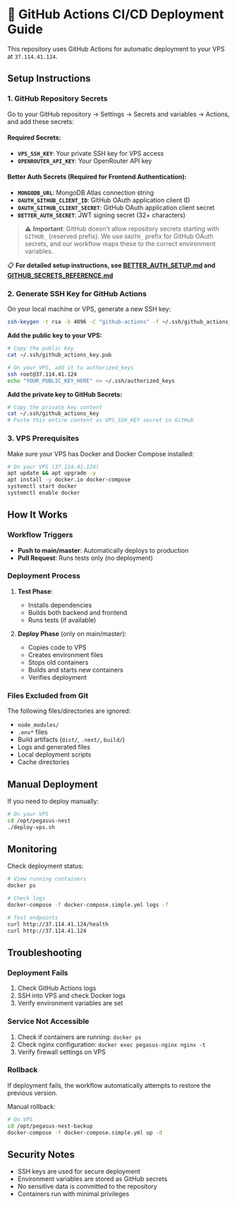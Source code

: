 # 🚀 GitHub Actions CI/CD Deployment Guide

This repository uses GitHub Actions for automatic deployment to your VPS at `37.114.41.124`.

## Setup Instructions

### 1. GitHub Repository Secrets

Go to your GitHub repository → Settings → Secrets and variables → Actions, and add these secrets:

#### Required Secrets:

- **`VPS_SSH_KEY`**: Your private SSH key for VPS access
- **`OPENROUTER_API_KEY`**: Your OpenRouter API key

#### Better Auth Secrets (Required for Frontend Authentication):

- **`MONGODB_URL`**: MongoDB Atlas connection string
- **`OAUTH_GITHUB_CLIENT_ID`**: GitHub OAuth application client ID
- **`OAUTH_GITHUB_CLIENT_SECRET`**: GitHub OAuth application client secret
- **`BETTER_AUTH_SECRET`**: JWT signing secret (32+ characters)

> ⚠️ **Important**: GitHub doesn't allow repository secrets starting with `GITHUB_` (reserved prefix). We use `OAUTH_` prefix for GitHub OAuth secrets, and our workflow maps these to the correct environment variables.

📋 **For detailed setup instructions, see [BETTER_AUTH_SETUP.md](./BETTER_AUTH_SETUP.md) and [GITHUB_SECRETS_REFERENCE.md](./GITHUB_SECRETS_REFERENCE.md)**

### 2. Generate SSH Key for GitHub Actions

On your local machine or VPS, generate a new SSH key:

```bash
ssh-keygen -t rsa -b 4096 -C "github-actions" -f ~/.ssh/github_actions_key
```

**Add the public key to your VPS:**

```bash
# Copy the public key
cat ~/.ssh/github_actions_key.pub

# On your VPS, add it to authorized_keys
ssh root@37.114.41.124
echo "YOUR_PUBLIC_KEY_HERE" >> ~/.ssh/authorized_keys
```

**Add the private key to GitHub Secrets:**

```bash
# Copy the private key content
cat ~/.ssh/github_actions_key
# Paste this entire content as VPS_SSH_KEY secret in GitHub
```

### 3. VPS Prerequisites

Make sure your VPS has Docker and Docker Compose installed:

```bash
# On your VPS (37.114.41.124)
apt update && apt upgrade -y
apt install -y docker.io docker-compose
systemctl start docker
systemctl enable docker
```

## How It Works

### Workflow Triggers

- **Push to main/master**: Automatically deploys to production
- **Pull Request**: Runs tests only (no deployment)

### Deployment Process

1. **Test Phase**:

   - Installs dependencies
   - Builds both backend and frontend
   - Runs tests (if available)

2. **Deploy Phase** (only on main/master):
   - Copies code to VPS
   - Creates environment files
   - Stops old containers
   - Builds and starts new containers
   - Verifies deployment

### Files Excluded from Git

The following files/directories are ignored:

- `node_modules/`
- `.env*` files
- Build artifacts (`dist/`, `.next/`, `build/`)
- Logs and generated files
- Local deployment scripts
- Cache directories

## Manual Deployment

If you need to deploy manually:

```bash
# On your VPS
cd /opt/pegasus-nest
./deploy-vps.sh
```

## Monitoring

Check deployment status:

```bash
# View running containers
docker ps

# Check logs
docker-compose -f docker-compose.simple.yml logs -f

# Test endpoints
curl http://37.114.41.124/health
curl http://37.114.41.124
```

## Troubleshooting

### Deployment Fails

1. Check GitHub Actions logs
2. SSH into VPS and check Docker logs
3. Verify environment variables are set

### Service Not Accessible

1. Check if containers are running: `docker ps`
2. Check nginx configuration: `docker exec pegasus-nginx nginx -t`
3. Verify firewall settings on VPS

### Rollback

If deployment fails, the workflow automatically attempts to restore the previous version.

Manual rollback:

```bash
# On VPS
cd /opt/pegasus-nest-backup
docker-compose -f docker-compose.simple.yml up -d
```

## Security Notes

- SSH keys are used for secure deployment
- Environment variables are stored as GitHub secrets
- No sensitive data is committed to the repository
- Containers run with minimal privileges
